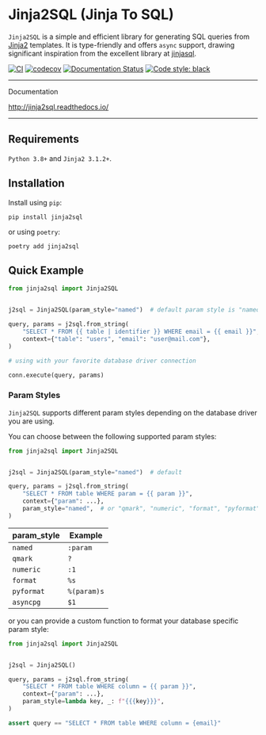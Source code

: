 # Jinja2SQL (Jinja To SQL)

`Jinja2SQL` is a simple and efficient library for generating SQL queries from [Jinja2](https://jinja.palletsprojects.com/en/3.1.x/) templates. It is type-friendly and offers `async` support, drawing significant inspiration from the excellent library at [jinjasql](https://github.com/sripathikrishnan/jinjasql).

[![CI](https://github.com/antonrh/jinja2sql/actions/workflows/ci.yml/badge.svg)](https://github.com/antonrh/jinja2sql/actions/workflows/ci.yml)
[![codecov](https://codecov.io/gh/antonrh/jinja2sql/branch/main/graph/badge.svg?token=67CLD19I0C)](https://codecov.io/gh/antonrh/jinja2sql)
[![Documentation Status](https://readthedocs.org/projects/jinja2sql/badge/?version=latest)](https://jinja2sql.readthedocs.io/en/latest/?badge=latest)
[![Code style: black](https://img.shields.io/badge/code%20style-black-000000.svg)](https://github.com/psf/black)

---
Documentation

http://jinja2sql.readthedocs.io/

---

## Requirements

`Python 3.8+` and `Jinja2 3.1.2+`.

## Installation

Install using `pip`:

```shell
pip install jinja2sql
```

or using `poetry`:

```shell
poetry add jinja2sql
```

## Quick Example

```python
from jinja2sql import Jinja2SQL


j2sql = Jinja2SQL(param_style="named")  # default param style is "named"

query, params = j2sql.from_string(
    "SELECT * FROM {{ table | identifier }} WHERE email = {{ email }}",
    context={"table": "users", "email": "user@mail.com"},
)

# using with your favorite database driver connection

conn.execute(query, params)
```

### Param Styles

`Jinja2SQL` supports different param styles depending on the database driver you are using.

You can choose between the following supported param styles:

```python
from jinja2sql import Jinja2SQL


j2sql = Jinja2SQL(param_style="named")  # default

query, params = j2sql.from_string(
    "SELECT * FROM table WHERE param = {{ param }}",
    context={"param": ...},
    param_style="named",  # or "qmark", "numeric", "format", "pyformat", "asyncpg"
)
```

| param_style   | Example     |
| ------------- | ----------- |
| `named`       | `:param`    |
| `qmark`       | `?`         |
| `numeric`     | `:1`        |
| `format`      | `%s`        |
| `pyformat`    | `%(param)s` |
| `asyncpg`     | `$1`        |


or you can provide a custom function to format your database specific param style:


```python
from jinja2sql import Jinja2SQL


j2sql = Jinja2SQL()

query, params = j2sql.from_string(
    "SELECT * FROM table WHERE column = {{ param }}",
    context={"param": ...},
    param_style=lambda key, _: f"{{{key}}}",
)

assert query == "SELECT * FROM table WHERE column = {email}"
```
